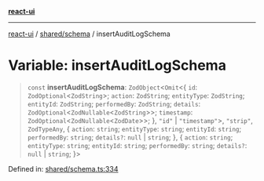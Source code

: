 [**react-ui**](../../../README.md)

***

[react-ui](../../../README.md) / [shared/schema](../README.md) / insertAuditLogSchema

# Variable: insertAuditLogSchema

> `const` **insertAuditLogSchema**: `ZodObject`\<`Omit`\<\{ `id`: `ZodOptional`\<`ZodString`\>; `action`: `ZodString`; `entityType`: `ZodString`; `entityId`: `ZodString`; `performedBy`: `ZodString`; `details`: `ZodOptional`\<`ZodNullable`\<`ZodString`\>\>; `timestamp`: `ZodOptional`\<`ZodNullable`\<`ZodDate`\>\>; \}, `"id"` \| `"timestamp"`\>, `"strip"`, `ZodTypeAny`, \{ `action`: `string`; `entityType`: `string`; `entityId`: `string`; `performedBy`: `string`; `details?`: `null` \| `string`; \}, \{ `action`: `string`; `entityType`: `string`; `entityId`: `string`; `performedBy`: `string`; `details?`: `null` \| `string`; \}\>

Defined in: [shared/schema.ts:334](https://github.com/UWA-CITS5206-DMR/react-ui/blob/7050e78c07ed514b5a3e8c4228a2104c7641f592/shared/schema.ts#L334)
